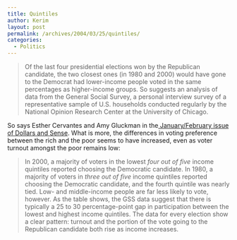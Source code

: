```yaml
---
title: Quintiles
author: Kerim
layout: post
permalink: /archives/2004/03/25/quintiles/
categories:
  - Politics
---
```

> Of the last four presidential elections won by the Republican candidate, the two closest ones (in 1980 and 2000) would have gone to the Democrat had lower-income people voted in the same percentages as higher-income groups. So suggests an analysis of data from the General Social Survey, a personal interview survey of a representative sample of U.S. households conducted regularly by the National Opinion Research Center at the University of Chicago.

So says Esther Cervantes and Amy Gluckman in the<a href="http://www.dollarsandsense.org/archives/2004/0104cervantes.html" onclick="_gaq.push(['_trackEvent', 'outbound-article', 'http://www.dollarsandsense.org/archives/2004/0104cervantes.html', ' January/February issue of Dollars and Sense']);" > January/February issue of Dollars and Sense</a>. What is more, the differences in voting preference between the rich and the poor seems to have increased, even as voter turnout amongst the poor remains low:

> In 2000, a majority of voters in the lowest *four out of five* income quintiles reported choosing the Democratic candidate. In 1980, a majority of voters in *three out of five* income quintiles reported choosing the Democratic candidate, and the fourth quintile was nearly tied. Low- and middle-income people are far less likely to vote, however. As the table shows, the GSS data suggest that there is typically a 25 to 30 percentage-point gap in participation between the lowest and highest income quintiles. The data for every election show a clear pattern: turnout and the portion of the vote going to the Republican candidate both rise as income increases.

